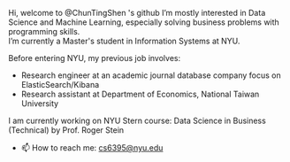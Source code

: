 Hi, welcome to @ChunTingShen 's github 
I’m mostly interested in Data Science and Machine Learning, especially solving business problems with programming skills.   
I’m currently a Master's student in Information Systems at NYU.

Before entering NYU, my previous job involves: 
<ul>
  <li> Research engineer at an academic journal database company focus on ElasticSearch/Kibana
  <li> Research assistant at Department of Economics, National Taiwan University
</ul>

I am currently working on NYU Stern course: Data Science in Business (Technical) by Prof. Roger Stein 
- 📫 How to reach me: cs6395@nyu.edu

<!---
ChunTingShen/ChunTingShen is a ✨ special ✨ repository because its `README.md` (this file) appears on your GitHub profile.
You can click the Preview link to take a look at your changes.
--->
